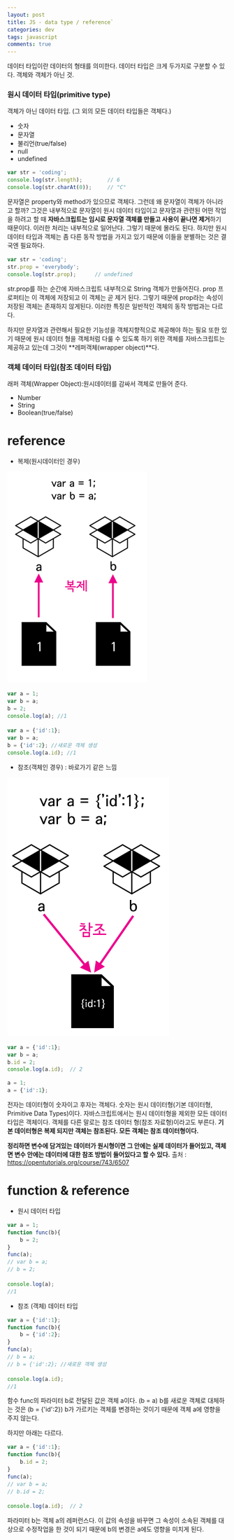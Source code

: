 ```yaml
---  
layout: post
title: JS - data type / reference`
categories: dev
tags: javascript
comments: true
---
```

데이터 타입이란 데이터의 형태를 의미한다. 데이터 타입은 크게 두가지로 구분할 수 있다. 객체와 객체가 아닌 것.

### 원시 데이터 타입(primitive type)
객체가 아닌 데이터 타입. (그 외의 모든 데이터 타입들은 객체다.)
- 숫자
- 문자열
- 불리언(true/false)
- null
- undefined

```javascript
var str = 'coding';
console.log(str.length);        // 6
console.log(str.charAt(0));     // "C"
```

문자열은 property와 method가 있으므로 객체다. 그런데 왜 문자열이 객체가 아니라고 할까? 그것은 내부적으로 문자열이 원시 데이터 타입이고 문자열과 관련된 어떤 작업을 하려고 할 때 **자바스크립트는 임시로 문자열 객체를 만들고 사용이 끝나면 제거**하기 때문이다. 이러한 처리는 내부적으로 일어난다. 그렇기 때문에 몰라도 된다. 하지만 원시 데이터 타입과 객체는 좀 다른 동작 방법을 가지고 있기 때문에 이들을 분별하는 것은 결국엔 필요하다.

```javascript
var str = 'coding';
str.prop = 'everybody';
console.log(str.prop);      // undefined
```

str.prop를 하는 순간에 자바스크립트 내부적으로 String 객체가 만들어진다. prop 프로퍼티는 이 객체에 저장되고 이 객체는 곧 제거 된다. 그렇기 때문에 prop라는 속성이 저장된 객체는 존재하지 않게된다. 이러한 특징은 일반적인 객체의 동작 방법과는 다르다. 

하지만 문자열과 관련해서 필요한 기능성을 객체지향적으로 제공해야 하는 필요 또한 있기 때문에 원시 데이터 형을 객체처럼 다룰 수 있도록 하기 위한 객체를 자바스크립트는 제공하고 있는데 그것이 **레퍼객체(wrapper object)**다.

### 객체 데이터 타입(참조 데이터 타입)

래퍼 객체(Wrapper Object):원시데이터를 감싸서 객체로 만들어 준다.
- Number
- String
- Boolean(true/false)


# reference

- 복제(원시데이터인 경우)

![](/assets/img/post/2020-11-29-11-37-57.png)

```javascript
var a = 1;
var b = a;
b = 2;
console.log(a); //1

var a = {'id':1};
var b = a;
b = {'id':2}; //새로운 객체 생성
console.log(a.id); //1
```

- 참조(객체인 경우) : 바로가기 같은 느낌

![](/assets/img/post/2020-11-29-11-38-39.png)

```javascript
var a = {'id':1};
var b = a;
b.id = 2;
console.log(a.id);  // 2
```

```javascript
a = 1;
a = {'id':1};
```

전자는 데이터형이 숫자이고 후자는 객체다. 숫자는 원시 데이터형(기본 데이터형, Primitive Data Types)이다. 자바스크립트에서는 원시 데이터형을 제외한 모든 데이터 타입은 객체이다. 객체를 다른 말로는 참조 데이터 형(참조 자료형)이라고도 부른다. **기본 데이터형은 복제 되지만 객체는 참조된다. 모든 객체는 참조 데이터형이다.**

**정리하면 변수에 담겨있는 데이터가 원시형이면 그 안에는 실제 데이터가 들어있고, 객체면 변수 안에는 데이터에 대한 참조 방법이 들어있다고 할 수 있다.**
출처 : https://opentutorials.org/course/743/6507

# function & reference

- 원시 데이터 타입

```javascript
var a = 1;
function func(b){
    b = 2;
}
func(a);
// var b = a;
// b = 2;

console.log(a);
//1
```

- 참조 (객체) 데이터 타입

```javascript
var a = {'id':1};
function func(b){
    b = {'id':2};
}
func(a);
// b = a;
// b = {'id':2}; //새로운 객체 생성

console.log(a.id);
//1
```
함수 func의 파라미터 b로 전달된 값은 객체 a이다. (b = a) b를 새로운 객체로 대체하는 것은 (b = {'id':2}) b가 가르키는 객체를 변경하는 것이기 때문에 객체 a에 영향을 주지 않는다.

하지만 아래는 다르다.

```javascript
var a = {'id':1};
function func(b){
    b.id = 2;
}
func(a);
// var b = a;
// b.id = 2;

console.log(a.id);  // 2
```
파라미터 b는 객체 a의 레퍼런스다. 이 값의 속성을 바꾸면 그 속성이 소속된 객체를 대상으로 수정작업을 한 것이 되기 때문에 b의 변경은 a에도 영향을 미치게 된다. 